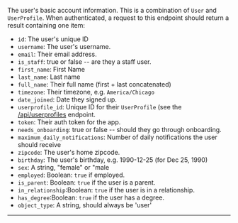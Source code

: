 The user's basic account information. This is a combination of `User` and
`UserProfile`. When authenticated, a request to this endpoint should return a
result containing one item:


* `id`: The user's unique ID
* `username`: The user's username.
* `email`: Their email address.
* `is_staff`: true or false -- are they a staff user.
* `first_name`: First Name
* `last_name`: Last name
* `full_name`: Their full name (first + last concatenated)
* `timezone`: Their timezone, e.g. `America/Chicago`
* `date_joined`: Date they signed up.
* `userprofile_id`: Unique ID for their `UserProfile` (see the [/api/userprofiles](/api/userprofiles) endpoint.
* `token`: Their auth token for the app.
* `needs_onboarding`: true or false -- should they go through onboarding.
* `maximum_daily_notifications`:  Number of daily notifications the user should receive
* `zipcode`:  The user's home zipcode.
* `birthday`:  The user's birthday, e.g. 1990-12-25 (for Dec 25, 1990)
* `sex`:  A string, "female" or "male
* `employed`:  Boolean: `true` if employed.
* `is_parent`: Boolean: `true` if the user is a parent.
* `in_relationship`:Boolean: `true` if the user is in a relationship.
* `has_degree`:Boolean: `true` if the user has a degree.
* `object_type`:  A string, should always be 'user'

----
